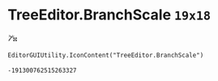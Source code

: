 # TreeEditor.BranchScale `19x18`
<img src="/img/TreeEditor.BranchScale.png" width=19 height=18>

``` CSharp
EditorGUIUtility.IconContent("TreeEditor.BranchScale")
```
```
-191300762515263327
```
